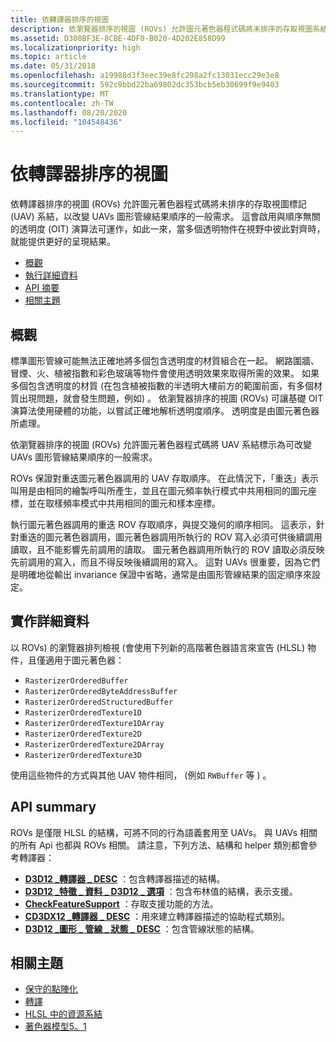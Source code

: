 ```yaml
---
title: 依轉譯器排序的視圖
description: 依瀏覽器排序的視圖 (ROVs) 允許圖元著色器程式碼將未排序的存取視圖系結標示為變更 UAVs 的圖形管線結果順序的一般需求。
ms.assetid: D308BF3E-8CBE-4DF0-B020-4D202E858D99
ms.localizationpriority: high
ms.topic: article
ms.date: 05/31/2018
ms.openlocfilehash: a19988d3f3eec39e8fc298a2fc13031ecc29e3e8
ms.sourcegitcommit: 592c9bbd22ba69802dc353bcb5eb30699f9e9403
ms.translationtype: MT
ms.contentlocale: zh-TW
ms.lasthandoff: 08/20/2020
ms.locfileid: "104548436"
---
```

# <a name="rasterizer-ordered-views"></a>依轉譯器排序的視圖

依轉譯器排序的視圖 (ROVs) 允許圖元著色器程式碼將未排序的存取視圖標記 (UAV) 系結，以改變 UAVs 圖形管線結果順序的一般需求。 這會啟用與順序無關的透明度 (OIT) 演算法可運作，如此一來，當多個透明物件在視野中彼此對齊時，就能提供更好的呈現結果。

-   [概觀](#overview)
-   [執行詳細資料](#implementation-details)
-   [API 摘要](#api-summary)
-   [相關主題](#related-topics)

## <a name="overview"></a>概觀

標準圖形管線可能無法正確地將多個包含透明度的材質組合在一起。 網路圍牆、冒煙、火、植被指數和彩色玻璃等物件會使用透明效果來取得所需的效果。 如果多個包含透明度的材質 (在包含植被指數的半透明大樓前方的範圍前面，有多個材質出現問題，就會發生問題，例如) 。 依瀏覽器排序的視圖 (ROVs) 可讓基礎 OIT 演算法使用硬體的功能，以嘗試正確地解析透明度順序。 透明度是由圖元著色器所處理。

依瀏覽器排序的視圖 (ROVs) 允許圖元著色器程式碼將 UAV 系結標示為可改變 UAVs 圖形管線結果順序的一般需求。

ROVs 保證對重迭圖元著色器調用的 UAV 存取順序。 在此情況下，「重迭」表示叫用是由相同的繪製呼叫所產生，並且在圖元頻率執行模式中共用相同的圖元座標，並在取樣頻率模式中共用相同的圖元和樣本座標。

執行圖元著色器調用的重迭 ROV 存取順序，與提交幾何的順序相同。 這表示，針對重迭的圖元著色器調用，圖元著色器調用所執行的 ROV 寫入必須可供後續調用讀取，且不能影響先前調用的讀取。 圖元著色器調用所執行的 ROV 讀取必須反映先前調用的寫入，而且不得反映後續調用的寫入。 這對 UAVs 很重要，因為它們是明確地從輸出 invariance 保證中省略，通常是由圖形管線結果的固定順序來設定。

## <a name="implementation-details"></a>實作詳細資料

以 ROVs) 的瀏覽器排列檢視 (會使用下列新的高階著色器語言來宣告 (HLSL) 物件，且僅適用于圖元著色器：

-   `RasterizerOrderedBuffer`
-   `RasterizerOrderedByteAddressBuffer`
-   `RasterizerOrderedStructuredBuffer`
-   `RasterizerOrderedTexture1D`
-   `RasterizerOrderedTexture1DArray`
-   `RasterizerOrderedTexture2D`
-   `RasterizerOrderedTexture2DArray`
-   `RasterizerOrderedTexture3D`

使用這些物件的方式與其他 UAV 物件相同， (例如 `RWBuffer` 等 ) 。

## <a name="api-summary"></a>API summary

ROVs 是僅限 HLSL 的結構，可將不同的行為語義套用至 UAVs。 與 UAVs 相關的所有 Api 也都與 ROVs 相關。 請注意，下列方法、結構和 helper 類別都會參考轉譯器：

-   [**D3D12 \_轉譯器 \_ DESC**](/windows/desktop/api/d3d12/ns-d3d12-d3d12_rasterizer_desc) ：包含轉譯器描述的結構。
-   [**D3D12 \_特徵 \_ 資料 \_ D3D12 \_ 選項**](/windows/desktop/api/d3d12/ns-d3d12-d3d12_feature_data_d3d12_options) ：包含布林值的結構，表示支援。
-   [**CheckFeatureSupport**](/windows/desktop/api/d3d12/nf-d3d12-id3d12device-checkfeaturesupport) ：存取支援功能的方法。
-   [**CD3DX12 \_轉譯器 \_ DESC**](cd3dx12-rasterizer-desc.md) ：用來建立轉譯器描述的協助程式類別。
-   [**D3D12 \_圖形 \_ 管線 \_ 狀態 \_ DESC**](/windows/desktop/api/d3d12/ns-d3d12-d3d12_graphics_pipeline_state_desc) ：包含管線狀態的結構。

## <a name="related-topics"></a>相關主題

* [保守的點陣化](conservative-rasterization.md)
* [轉譯](rendering.md)
* [HLSL 中的資源系結](resource-binding-in-hlsl.md)
* [著色器模型5。1](/windows/desktop/direct3dhlsl/shader-model-5-1)